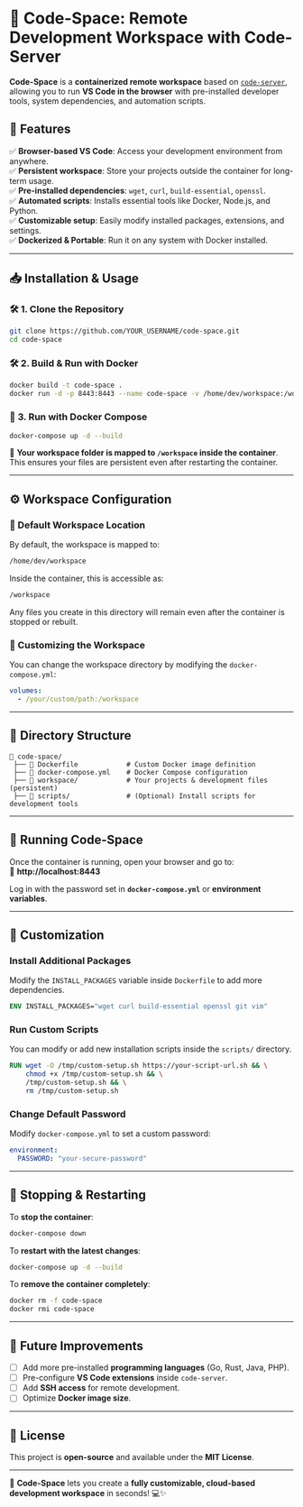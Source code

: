 # 🚀 Code-Space: Remote Development Workspace with Code-Server

**Code-Space** is a **containerized remote workspace** based on [`code-server`](https://hub.docker.com/r/linuxserver/code-server), allowing you to run **VS Code in the browser** with pre-installed developer tools, system dependencies, and automation scripts.

## 🎯 Features

✅ **Browser-based VS Code**: Access your development environment from anywhere.  
✅ **Persistent workspace**: Store your projects outside the container for long-term usage.  
✅ **Pre-installed dependencies**: `wget`, `curl`, `build-essential`, `openssl`.  
✅ **Automated scripts**: Installs essential tools like Docker, Node.js, and Python.  
✅ **Customizable setup**: Easily modify installed packages, extensions, and settings.  
✅ **Dockerized & Portable**: Run it on any system with Docker installed.  

---

## 📥 Installation & Usage

### 🛠 **1. Clone the Repository**  
```sh
git clone https://github.com/YOUR_USERNAME/code-space.git
cd code-space
```

### 🛠 **2. Build & Run with Docker**  
```sh
docker build -t code-space .
docker run -d -p 8443:8443 --name code-space -v /home/dev/workspace:/workspace code-space
```

### 🐳 **3. Run with Docker Compose**  
```sh
docker-compose up -d --build
```

🔹 **Your workspace folder is mapped to `/workspace` inside the container**. This ensures your files are persistent even after restarting the container.

---

## ⚙️ Workspace Configuration

### **📂 Default Workspace Location**
By default, the workspace is mapped to:  
```sh
/home/dev/workspace
```
Inside the container, this is accessible as:  
```sh
/workspace
```
Any files you create in this directory will remain even after the container is stopped or rebuilt.

### **🔧 Customizing the Workspace**
You can change the workspace directory by modifying the `docker-compose.yml`:  
```yaml
volumes:
  - /your/custom/path:/workspace
```

---

## 📂 Directory Structure

```
📁 code-space/
 ├── 📄 Dockerfile            # Custom Docker image definition
 ├── 📄 docker-compose.yml    # Docker Compose configuration
 ├── 📂 workspace/            # Your projects & development files (persistent)
 ├── 📂 scripts/              # (Optional) Install scripts for development tools
```

---

## 🚀 Running Code-Space

Once the container is running, open your browser and go to:  
🔗 **http://localhost:8443**  

Log in with the password set in **`docker-compose.yml`** or **environment variables**.

---

## 🔧 Customization

### **Install Additional Packages**
Modify the `INSTALL_PACKAGES` variable inside `Dockerfile` to add more dependencies.  

```dockerfile
ENV INSTALL_PACKAGES="wget curl build-essential openssl git vim"
```

### **Run Custom Scripts**
You can modify or add new installation scripts inside the `scripts/` directory.  

```dockerfile
RUN wget -O /tmp/custom-setup.sh https://your-script-url.sh && \
    chmod +x /tmp/custom-setup.sh && \
    /tmp/custom-setup.sh && \
    rm /tmp/custom-setup.sh
```

### **Change Default Password**
Modify `docker-compose.yml` to set a custom password:  
```yaml
environment:
  PASSWORD: "your-secure-password"
```

---

## 📌 Stopping & Restarting

To **stop the container**:  
```sh
docker-compose down
```

To **restart with the latest changes**:  
```sh
docker-compose up -d --build
```

To **remove the container completely**:  
```sh
docker rm -f code-space
docker rmi code-space
```

---

## 🚀 Future Improvements
- [ ] Add more pre-installed **programming languages** (Go, Rust, Java, PHP).  
- [ ] Pre-configure **VS Code extensions** inside `code-server`.  
- [ ] Add **SSH access** for remote development.  
- [ ] Optimize **Docker image size**.  

---

## 📝 License
This project is **open-source** and available under the **MIT License**.

---

🚀 **Code-Space** lets you create a **fully customizable, cloud-based development workspace** in seconds! 💻✨

